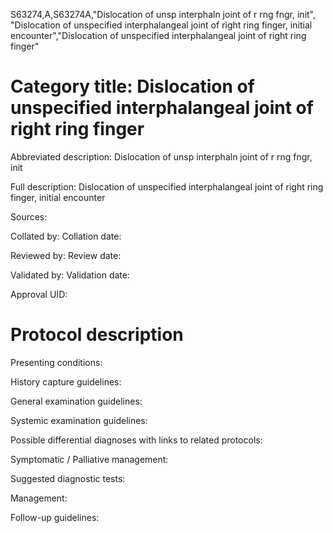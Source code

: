 S63274,A,S63274A,"Dislocation of unsp interphaln joint of r rng fngr, init", "Dislocation of unspecified interphalangeal joint of right ring finger, initial encounter","Dislocation of unspecified interphalangeal joint of right ring finger"
# Category title: Dislocation of unspecified interphalangeal joint of right ring finger

Abbreviated description: Dislocation of unsp interphaln joint of r rng fngr, init

Full description: Dislocation of unspecified interphalangeal joint of right ring finger, initial encounter

Sources:

Collated by:
Collation date:

Reviewed by:
Review date:

Validated by:
Validation date:

Approval UID:

# Protocol description

Presenting conditions:

History capture guidelines:

General examination guidelines:

Systemic examination guidelines:

Possible differential diagnoses with links to related protocols:

Symptomatic / Palliative management:

Suggested diagnostic tests:

Management:

Follow-up guidelines:
